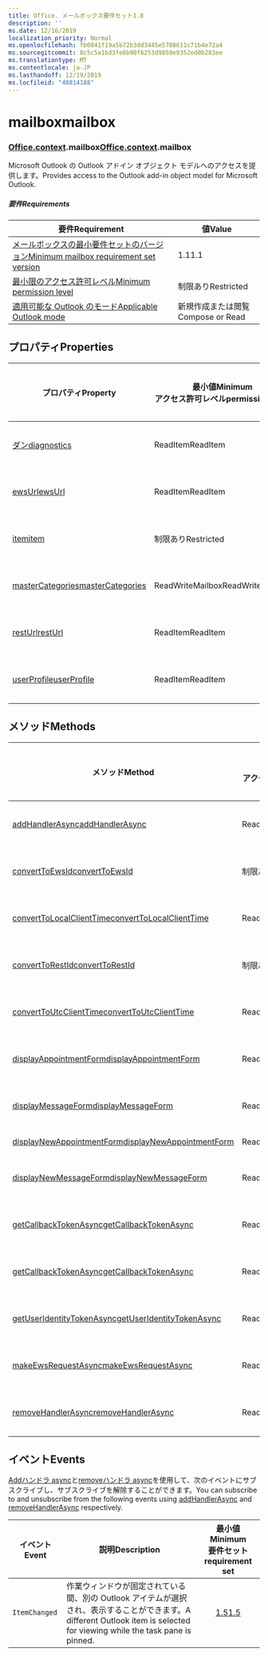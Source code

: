 ```yaml
---
title: Office. メールボックス要件セット1.8
description: ''
ms.date: 12/16/2019
localization_priority: Normal
ms.openlocfilehash: fb0841f19a5b72b3dd3445e5708611c71b4e72a4
ms.sourcegitcommit: 8c5c5a1bd3fe8b90f6253d9850e9352ed0b283ee
ms.translationtype: MT
ms.contentlocale: ja-JP
ms.lasthandoff: 12/19/2019
ms.locfileid: "40814188"
---
```

# <a name="mailbox"></a><span data-ttu-id="acea6-102">mailbox</span><span class="sxs-lookup"><span data-stu-id="acea6-102">mailbox</span></span>

### <a name="officeofficemdcontextofficecontextmdmailbox"></a><span data-ttu-id="acea6-103">[Office](office.md)[.context](office.context.md).mailbox</span><span class="sxs-lookup"><span data-stu-id="acea6-103">[Office](office.md)[.context](office.context.md).mailbox</span></span>

<span data-ttu-id="acea6-104">Microsoft Outlook の Outlook アドイン オブジェクト モデルへのアクセスを提供します。</span><span class="sxs-lookup"><span data-stu-id="acea6-104">Provides access to the Outlook add-in object model for Microsoft Outlook.</span></span>

##### <a name="requirements"></a><span data-ttu-id="acea6-105">要件</span><span class="sxs-lookup"><span data-stu-id="acea6-105">Requirements</span></span>

|<span data-ttu-id="acea6-106">要件</span><span class="sxs-lookup"><span data-stu-id="acea6-106">Requirement</span></span>| <span data-ttu-id="acea6-107">値</span><span class="sxs-lookup"><span data-stu-id="acea6-107">Value</span></span>|
|---|---|
|[<span data-ttu-id="acea6-108">メールボックスの最小要件セットのバージョン</span><span class="sxs-lookup"><span data-stu-id="acea6-108">Minimum mailbox requirement set version</span></span>](../../requirement-sets/outlook-api-requirement-sets.md)| <span data-ttu-id="acea6-109">1.1</span><span class="sxs-lookup"><span data-stu-id="acea6-109">1.1</span></span>|
|[<span data-ttu-id="acea6-110">最小限のアクセス許可レベル</span><span class="sxs-lookup"><span data-stu-id="acea6-110">Minimum permission level</span></span>](/outlook/add-ins/understanding-outlook-add-in-permissions)| <span data-ttu-id="acea6-111">制限あり</span><span class="sxs-lookup"><span data-stu-id="acea6-111">Restricted</span></span>|
|[<span data-ttu-id="acea6-112">適用可能な Outlook のモード</span><span class="sxs-lookup"><span data-stu-id="acea6-112">Applicable Outlook mode</span></span>](/outlook/add-ins/#extension-points)| <span data-ttu-id="acea6-113">新規作成または閲覧</span><span class="sxs-lookup"><span data-stu-id="acea6-113">Compose or Read</span></span>|

## <a name="properties"></a><span data-ttu-id="acea6-114">プロパティ</span><span class="sxs-lookup"><span data-stu-id="acea6-114">Properties</span></span>

| <span data-ttu-id="acea6-115">プロパティ</span><span class="sxs-lookup"><span data-stu-id="acea6-115">Property</span></span> | <span data-ttu-id="acea6-116">最小値</span><span class="sxs-lookup"><span data-stu-id="acea6-116">Minimum</span></span><br><span data-ttu-id="acea6-117">アクセス許可レベル</span><span class="sxs-lookup"><span data-stu-id="acea6-117">permission level</span></span> | <span data-ttu-id="acea6-118">モード</span><span class="sxs-lookup"><span data-stu-id="acea6-118">Modes</span></span> | <span data-ttu-id="acea6-119">戻り値の種類</span><span class="sxs-lookup"><span data-stu-id="acea6-119">Return type</span></span> | <span data-ttu-id="acea6-120">最小値</span><span class="sxs-lookup"><span data-stu-id="acea6-120">Minimum</span></span><br><span data-ttu-id="acea6-121">要件セット</span><span class="sxs-lookup"><span data-stu-id="acea6-121">requirement set</span></span> |
|---|---|---|---|:---:|
| [<span data-ttu-id="acea6-122">ダン</span><span class="sxs-lookup"><span data-stu-id="acea6-122">diagnostics</span></span>](office.context.mailbox.diagnostics.md) | <span data-ttu-id="acea6-123">ReadItem</span><span class="sxs-lookup"><span data-stu-id="acea6-123">ReadItem</span></span> | <span data-ttu-id="acea6-124">作成</span><span class="sxs-lookup"><span data-stu-id="acea6-124">Compose</span></span><br><span data-ttu-id="acea6-125">読み取り</span><span class="sxs-lookup"><span data-stu-id="acea6-125">Read</span></span> | [<span data-ttu-id="acea6-126">Diagnostics</span><span class="sxs-lookup"><span data-stu-id="acea6-126">Diagnostics</span></span>](/javascript/api/outlook/office.diagnostics?view=outlook-js-1.8) | [<span data-ttu-id="acea6-127">1.1</span><span class="sxs-lookup"><span data-stu-id="acea6-127">1.1</span></span>](../requirement-set-1.1/outlook-requirement-set-1.1.md) |
| [<span data-ttu-id="acea6-128">ewsUrl</span><span class="sxs-lookup"><span data-stu-id="acea6-128">ewsUrl</span></span>](/javascript/api/outlook/office.mailbox?view=outlook-js-1.8#ewsurl) | <span data-ttu-id="acea6-129">ReadItem</span><span class="sxs-lookup"><span data-stu-id="acea6-129">ReadItem</span></span> | <span data-ttu-id="acea6-130">作成</span><span class="sxs-lookup"><span data-stu-id="acea6-130">Compose</span></span><br><span data-ttu-id="acea6-131">読み取り</span><span class="sxs-lookup"><span data-stu-id="acea6-131">Read</span></span> | <span data-ttu-id="acea6-132">String</span><span class="sxs-lookup"><span data-stu-id="acea6-132">String</span></span> | [<span data-ttu-id="acea6-133">1.1</span><span class="sxs-lookup"><span data-stu-id="acea6-133">1.1</span></span>](../requirement-set-1.1/outlook-requirement-set-1.1.md) |
| [<span data-ttu-id="acea6-134">item</span><span class="sxs-lookup"><span data-stu-id="acea6-134">item</span></span>](office.context.mailbox.item.md) | <span data-ttu-id="acea6-135">制限あり</span><span class="sxs-lookup"><span data-stu-id="acea6-135">Restricted</span></span> | <span data-ttu-id="acea6-136">作成</span><span class="sxs-lookup"><span data-stu-id="acea6-136">Compose</span></span><br><span data-ttu-id="acea6-137">読み取り</span><span class="sxs-lookup"><span data-stu-id="acea6-137">Read</span></span> | [<span data-ttu-id="acea6-138">アイテム</span><span class="sxs-lookup"><span data-stu-id="acea6-138">Item</span></span>](/javascript/api/outlook/office.item?view=outlook-js-1.8) | [<span data-ttu-id="acea6-139">1.1</span><span class="sxs-lookup"><span data-stu-id="acea6-139">1.1</span></span>](../requirement-set-1.1/outlook-requirement-set-1.1.md) |
| [<span data-ttu-id="acea6-140">masterCategories</span><span class="sxs-lookup"><span data-stu-id="acea6-140">masterCategories</span></span>](/javascript/api/outlook/office.mailbox?view=outlook-js-1.8#mastercategories) | <span data-ttu-id="acea6-141">ReadWriteMailbox</span><span class="sxs-lookup"><span data-stu-id="acea6-141">ReadWriteMailbox</span></span> | <span data-ttu-id="acea6-142">作成</span><span class="sxs-lookup"><span data-stu-id="acea6-142">Compose</span></span><br><span data-ttu-id="acea6-143">読み取り</span><span class="sxs-lookup"><span data-stu-id="acea6-143">Read</span></span> | [<span data-ttu-id="acea6-144">MasterCategories</span><span class="sxs-lookup"><span data-stu-id="acea6-144">MasterCategories</span></span>](/javascript/api/outlook/office.mastercategories?view=outlook-js-1.8) | [<span data-ttu-id="acea6-145">1.8</span><span class="sxs-lookup"><span data-stu-id="acea6-145">1.8</span></span>](../requirement-set-1.8/outlook-requirement-set-1.8.md) |
| [<span data-ttu-id="acea6-146">restUrl</span><span class="sxs-lookup"><span data-stu-id="acea6-146">restUrl</span></span>](/javascript/api/outlook/office.mailbox?view=outlook-js-1.8#resturl) | <span data-ttu-id="acea6-147">ReadItem</span><span class="sxs-lookup"><span data-stu-id="acea6-147">ReadItem</span></span> | <span data-ttu-id="acea6-148">作成</span><span class="sxs-lookup"><span data-stu-id="acea6-148">Compose</span></span><br><span data-ttu-id="acea6-149">読み取り</span><span class="sxs-lookup"><span data-stu-id="acea6-149">Read</span></span> | <span data-ttu-id="acea6-150">String</span><span class="sxs-lookup"><span data-stu-id="acea6-150">String</span></span> | [<span data-ttu-id="acea6-151">1.5</span><span class="sxs-lookup"><span data-stu-id="acea6-151">1.5</span></span>](../requirement-set-1.5/outlook-requirement-set-1.5.md) |
| [<span data-ttu-id="acea6-152">userProfile</span><span class="sxs-lookup"><span data-stu-id="acea6-152">userProfile</span></span>](office.context.mailbox.userProfile.md) | <span data-ttu-id="acea6-153">ReadItem</span><span class="sxs-lookup"><span data-stu-id="acea6-153">ReadItem</span></span> | <span data-ttu-id="acea6-154">作成</span><span class="sxs-lookup"><span data-stu-id="acea6-154">Compose</span></span><br><span data-ttu-id="acea6-155">読み取り</span><span class="sxs-lookup"><span data-stu-id="acea6-155">Read</span></span> | [<span data-ttu-id="acea6-156">プロファイル</span><span class="sxs-lookup"><span data-stu-id="acea6-156">UserProfile</span></span>](/javascript/api/outlook/office.userprofile?view=outlook-js-1.8) | [<span data-ttu-id="acea6-157">1.1</span><span class="sxs-lookup"><span data-stu-id="acea6-157">1.1</span></span>](../requirement-set-1.1/outlook-requirement-set-1.1.md) |

## <a name="methods"></a><span data-ttu-id="acea6-158">メソッド</span><span class="sxs-lookup"><span data-stu-id="acea6-158">Methods</span></span>

| <span data-ttu-id="acea6-159">メソッド</span><span class="sxs-lookup"><span data-stu-id="acea6-159">Method</span></span> | <span data-ttu-id="acea6-160">最小値</span><span class="sxs-lookup"><span data-stu-id="acea6-160">Minimum</span></span><br><span data-ttu-id="acea6-161">アクセス許可レベル</span><span class="sxs-lookup"><span data-stu-id="acea6-161">permission level</span></span> | <span data-ttu-id="acea6-162">モード</span><span class="sxs-lookup"><span data-stu-id="acea6-162">Modes</span></span> | <span data-ttu-id="acea6-163">最小値</span><span class="sxs-lookup"><span data-stu-id="acea6-163">Minimum</span></span><br><span data-ttu-id="acea6-164">要件セット</span><span class="sxs-lookup"><span data-stu-id="acea6-164">requirement set</span></span> |
|---|---|---|:---:|
| [<span data-ttu-id="acea6-165">addHandlerAsync</span><span class="sxs-lookup"><span data-stu-id="acea6-165">addHandlerAsync</span></span>](/javascript/api/outlook/office.mailbox?view=outlook-js-1.8#addhandlerasync-eventtype--handler--options--callback-) | <span data-ttu-id="acea6-166">ReadItem</span><span class="sxs-lookup"><span data-stu-id="acea6-166">ReadItem</span></span> | <span data-ttu-id="acea6-167">作成</span><span class="sxs-lookup"><span data-stu-id="acea6-167">Compose</span></span><br><span data-ttu-id="acea6-168">読み取り</span><span class="sxs-lookup"><span data-stu-id="acea6-168">Read</span></span> | [<span data-ttu-id="acea6-169">1.5</span><span class="sxs-lookup"><span data-stu-id="acea6-169">1.5</span></span>](../requirement-set-1.5/outlook-requirement-set-1.5.md) |
| [<span data-ttu-id="acea6-170">convertToEwsId</span><span class="sxs-lookup"><span data-stu-id="acea6-170">convertToEwsId</span></span>](/javascript/api/outlook/office.mailbox?view=outlook-js-1.8#converttoewsid-itemid--restversion-) | <span data-ttu-id="acea6-171">制限あり</span><span class="sxs-lookup"><span data-stu-id="acea6-171">Restricted</span></span> | <span data-ttu-id="acea6-172">作成</span><span class="sxs-lookup"><span data-stu-id="acea6-172">Compose</span></span><br><span data-ttu-id="acea6-173">読み取り</span><span class="sxs-lookup"><span data-stu-id="acea6-173">Read</span></span> | [<span data-ttu-id="acea6-174">1.3</span><span class="sxs-lookup"><span data-stu-id="acea6-174">1.3</span></span>](../requirement-set-1.3/outlook-requirement-set-1.3.md) |
| [<span data-ttu-id="acea6-175">convertToLocalClientTime</span><span class="sxs-lookup"><span data-stu-id="acea6-175">convertToLocalClientTime</span></span>](/javascript/api/outlook/office.mailbox?view=outlook-js-1.8#converttolocalclienttime-timevalue-) | <span data-ttu-id="acea6-176">ReadItem</span><span class="sxs-lookup"><span data-stu-id="acea6-176">ReadItem</span></span> | <span data-ttu-id="acea6-177">作成</span><span class="sxs-lookup"><span data-stu-id="acea6-177">Compose</span></span><br><span data-ttu-id="acea6-178">読み取り</span><span class="sxs-lookup"><span data-stu-id="acea6-178">Read</span></span> | [<span data-ttu-id="acea6-179">1.1</span><span class="sxs-lookup"><span data-stu-id="acea6-179">1.1</span></span>](../requirement-set-1.1/outlook-requirement-set-1.1.md) |
| [<span data-ttu-id="acea6-180">convertToRestId</span><span class="sxs-lookup"><span data-stu-id="acea6-180">convertToRestId</span></span>](/javascript/api/outlook/office.mailbox?view=outlook-js-1.8#converttorestid-itemid--restversion-) | <span data-ttu-id="acea6-181">制限あり</span><span class="sxs-lookup"><span data-stu-id="acea6-181">Restricted</span></span> | <span data-ttu-id="acea6-182">作成</span><span class="sxs-lookup"><span data-stu-id="acea6-182">Compose</span></span><br><span data-ttu-id="acea6-183">読み取り</span><span class="sxs-lookup"><span data-stu-id="acea6-183">Read</span></span> | [<span data-ttu-id="acea6-184">1.3</span><span class="sxs-lookup"><span data-stu-id="acea6-184">1.3</span></span>](../requirement-set-1.3/outlook-requirement-set-1.3.md) |
| [<span data-ttu-id="acea6-185">convertToUtcClientTime</span><span class="sxs-lookup"><span data-stu-id="acea6-185">convertToUtcClientTime</span></span>](/javascript/api/outlook/office.mailbox?view=outlook-js-1.8#converttoutcclienttime-input-) | <span data-ttu-id="acea6-186">ReadItem</span><span class="sxs-lookup"><span data-stu-id="acea6-186">ReadItem</span></span> | <span data-ttu-id="acea6-187">作成</span><span class="sxs-lookup"><span data-stu-id="acea6-187">Compose</span></span><br><span data-ttu-id="acea6-188">読み取り</span><span class="sxs-lookup"><span data-stu-id="acea6-188">Read</span></span> | [<span data-ttu-id="acea6-189">1.1</span><span class="sxs-lookup"><span data-stu-id="acea6-189">1.1</span></span>](../requirement-set-1.1/outlook-requirement-set-1.1.md) |
| [<span data-ttu-id="acea6-190">displayAppointmentForm</span><span class="sxs-lookup"><span data-stu-id="acea6-190">displayAppointmentForm</span></span>](/javascript/api/outlook/office.mailbox?view=outlook-js-1.8#displayappointmentform-itemid-) | <span data-ttu-id="acea6-191">ReadItem</span><span class="sxs-lookup"><span data-stu-id="acea6-191">ReadItem</span></span> | <span data-ttu-id="acea6-192">作成</span><span class="sxs-lookup"><span data-stu-id="acea6-192">Compose</span></span><br><span data-ttu-id="acea6-193">読み取り</span><span class="sxs-lookup"><span data-stu-id="acea6-193">Read</span></span> | [<span data-ttu-id="acea6-194">1.1</span><span class="sxs-lookup"><span data-stu-id="acea6-194">1.1</span></span>](../requirement-set-1.1/outlook-requirement-set-1.1.md) |
| [<span data-ttu-id="acea6-195">displayMessageForm</span><span class="sxs-lookup"><span data-stu-id="acea6-195">displayMessageForm</span></span>](/javascript/api/outlook/office.mailbox?view=outlook-js-1.8#displaymessageform-itemid-) | <span data-ttu-id="acea6-196">ReadItem</span><span class="sxs-lookup"><span data-stu-id="acea6-196">ReadItem</span></span> | <span data-ttu-id="acea6-197">作成</span><span class="sxs-lookup"><span data-stu-id="acea6-197">Compose</span></span><br><span data-ttu-id="acea6-198">読み取り</span><span class="sxs-lookup"><span data-stu-id="acea6-198">Read</span></span> | [<span data-ttu-id="acea6-199">1.1</span><span class="sxs-lookup"><span data-stu-id="acea6-199">1.1</span></span>](../requirement-set-1.1/outlook-requirement-set-1.1.md) |
| [<span data-ttu-id="acea6-200">displayNewAppointmentForm</span><span class="sxs-lookup"><span data-stu-id="acea6-200">displayNewAppointmentForm</span></span>](/javascript/api/outlook/office.mailbox?view=outlook-js-1.8#displaynewappointmentform-parameters-) | <span data-ttu-id="acea6-201">ReadItem</span><span class="sxs-lookup"><span data-stu-id="acea6-201">ReadItem</span></span> | <span data-ttu-id="acea6-202">読み取り</span><span class="sxs-lookup"><span data-stu-id="acea6-202">Read</span></span> | [<span data-ttu-id="acea6-203">1.1</span><span class="sxs-lookup"><span data-stu-id="acea6-203">1.1</span></span>](../requirement-set-1.1/outlook-requirement-set-1.1.md) |
| [<span data-ttu-id="acea6-204">displayNewMessageForm</span><span class="sxs-lookup"><span data-stu-id="acea6-204">displayNewMessageForm</span></span>](/javascript/api/outlook/office.mailbox?view=outlook-js-1.8#displaynewmessageform-parameters-) | <span data-ttu-id="acea6-205">ReadItem</span><span class="sxs-lookup"><span data-stu-id="acea6-205">ReadItem</span></span> | <span data-ttu-id="acea6-206">作成</span><span class="sxs-lookup"><span data-stu-id="acea6-206">Compose</span></span><br><span data-ttu-id="acea6-207">読み取り</span><span class="sxs-lookup"><span data-stu-id="acea6-207">Read</span></span> | [<span data-ttu-id="acea6-208">1.6</span><span class="sxs-lookup"><span data-stu-id="acea6-208">1.6</span></span>](../requirement-set-1.6/outlook-requirement-set-1.6.md) |
| [<span data-ttu-id="acea6-209">getCallbackTokenAsync</span><span class="sxs-lookup"><span data-stu-id="acea6-209">getCallbackTokenAsync</span></span>](/javascript/api/outlook/office.mailbox?view=outlook-js-1.8#getcallbacktokenasync-options--callback-) | <span data-ttu-id="acea6-210">ReadItem</span><span class="sxs-lookup"><span data-stu-id="acea6-210">ReadItem</span></span> | <span data-ttu-id="acea6-211">作成</span><span class="sxs-lookup"><span data-stu-id="acea6-211">Compose</span></span><br><span data-ttu-id="acea6-212">読み取り</span><span class="sxs-lookup"><span data-stu-id="acea6-212">Read</span></span> | [<span data-ttu-id="acea6-213">1.5</span><span class="sxs-lookup"><span data-stu-id="acea6-213">1.5</span></span>](../requirement-set-1.5/outlook-requirement-set-1.5.md) |
| [<span data-ttu-id="acea6-214">getCallbackTokenAsync</span><span class="sxs-lookup"><span data-stu-id="acea6-214">getCallbackTokenAsync</span></span>](/javascript/api/outlook/office.mailbox?view=outlook-js-1.8#getcallbacktokenasync-callback--usercontext-) | <span data-ttu-id="acea6-215">ReadItem</span><span class="sxs-lookup"><span data-stu-id="acea6-215">ReadItem</span></span> | <span data-ttu-id="acea6-216">作成</span><span class="sxs-lookup"><span data-stu-id="acea6-216">Compose</span></span><br><span data-ttu-id="acea6-217">読み取り</span><span class="sxs-lookup"><span data-stu-id="acea6-217">Read</span></span> | [<span data-ttu-id="acea6-218">1.3</span><span class="sxs-lookup"><span data-stu-id="acea6-218">1.3</span></span>](../requirement-set-1.3/outlook-requirement-set-1.3.md)<br>[<span data-ttu-id="acea6-219">1.1</span><span class="sxs-lookup"><span data-stu-id="acea6-219">1.1</span></span>](../requirement-set-1.1/outlook-requirement-set-1.1.md) |
| [<span data-ttu-id="acea6-220">getUserIdentityTokenAsync</span><span class="sxs-lookup"><span data-stu-id="acea6-220">getUserIdentityTokenAsync</span></span>](/javascript/api/outlook/office.mailbox?view=outlook-js-1.8#getuseridentitytokenasync-callback--usercontext-) | <span data-ttu-id="acea6-221">ReadItem</span><span class="sxs-lookup"><span data-stu-id="acea6-221">ReadItem</span></span> | <span data-ttu-id="acea6-222">作成</span><span class="sxs-lookup"><span data-stu-id="acea6-222">Compose</span></span><br><span data-ttu-id="acea6-223">読み取り</span><span class="sxs-lookup"><span data-stu-id="acea6-223">Read</span></span> | [<span data-ttu-id="acea6-224">1.1</span><span class="sxs-lookup"><span data-stu-id="acea6-224">1.1</span></span>](../requirement-set-1.1/outlook-requirement-set-1.1.md) |
| [<span data-ttu-id="acea6-225">makeEwsRequestAsync</span><span class="sxs-lookup"><span data-stu-id="acea6-225">makeEwsRequestAsync</span></span>](/javascript/api/outlook/office.mailbox?view=outlook-js-1.8#makeewsrequestasync-data--callback--usercontext-) | <span data-ttu-id="acea6-226">ReadWriteMailbox</span><span class="sxs-lookup"><span data-stu-id="acea6-226">ReadWriteMailbox</span></span> | <span data-ttu-id="acea6-227">作成</span><span class="sxs-lookup"><span data-stu-id="acea6-227">Compose</span></span><br><span data-ttu-id="acea6-228">読み取り</span><span class="sxs-lookup"><span data-stu-id="acea6-228">Read</span></span> | [<span data-ttu-id="acea6-229">1.1</span><span class="sxs-lookup"><span data-stu-id="acea6-229">1.1</span></span>](../requirement-set-1.1/outlook-requirement-set-1.1.md) |
| [<span data-ttu-id="acea6-230">removeHandlerAsync</span><span class="sxs-lookup"><span data-stu-id="acea6-230">removeHandlerAsync</span></span>](/javascript/api/outlook/office.mailbox?view=outlook-js-1.8#removehandlerasync-eventtype--options--callback-) | <span data-ttu-id="acea6-231">ReadItem</span><span class="sxs-lookup"><span data-stu-id="acea6-231">ReadItem</span></span> | <span data-ttu-id="acea6-232">作成</span><span class="sxs-lookup"><span data-stu-id="acea6-232">Compose</span></span><br><span data-ttu-id="acea6-233">読み取り</span><span class="sxs-lookup"><span data-stu-id="acea6-233">Read</span></span> | [<span data-ttu-id="acea6-234">1.5</span><span class="sxs-lookup"><span data-stu-id="acea6-234">1.5</span></span>](../requirement-set-1.5/outlook-requirement-set-1.5.md) |

## <a name="events"></a><span data-ttu-id="acea6-235">イベント</span><span class="sxs-lookup"><span data-stu-id="acea6-235">Events</span></span>

<span data-ttu-id="acea6-236">[Addハンドラ async](/javascript/api/outlook/office.mailbox?view=outlook-js-1.8#addhandlerasync-eventtype--handler--options--callback-)と[removeハンドラ async](/javascript/api/outlook/office.mailbox?view=outlook-js-1.8#removehandlerasync-eventtype--options--callback-)を使用して、次のイベントにサブスクライブし、サブスクライブを解除することができます。</span><span class="sxs-lookup"><span data-stu-id="acea6-236">You can subscribe to and unsubscribe from the following events using [addHandlerAsync](/javascript/api/outlook/office.mailbox?view=outlook-js-1.8#addhandlerasync-eventtype--handler--options--callback-) and [removeHandlerAsync](/javascript/api/outlook/office.mailbox?view=outlook-js-1.8#removehandlerasync-eventtype--options--callback-) respectively.</span></span>

| <span data-ttu-id="acea6-237">イベント</span><span class="sxs-lookup"><span data-stu-id="acea6-237">Event</span></span> | <span data-ttu-id="acea6-238">説明</span><span class="sxs-lookup"><span data-stu-id="acea6-238">Description</span></span> | <span data-ttu-id="acea6-239">最小値</span><span class="sxs-lookup"><span data-stu-id="acea6-239">Minimum</span></span><br><span data-ttu-id="acea6-240">要件セット</span><span class="sxs-lookup"><span data-stu-id="acea6-240">requirement set</span></span> |
|---|---|:---:|
|`ItemChanged`| <span data-ttu-id="acea6-241">作業ウィンドウが固定されている間、別の Outlook アイテムが選択され、表示することができます。</span><span class="sxs-lookup"><span data-stu-id="acea6-241">A different Outlook item is selected for viewing while the task pane is pinned.</span></span> | [<span data-ttu-id="acea6-242">1.5</span><span class="sxs-lookup"><span data-stu-id="acea6-242">1.5</span></span>](../requirement-set-1.5/outlook-requirement-set-1.5.md) |
